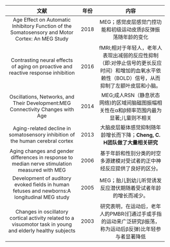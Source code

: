 文献|年份|内容
:-:|:-:|:-:
Age Effect on Automatic Inhibitory Function of the Somatosensory and Motor Cortex: An MEG Study|2018|MEG；感觉皮层感觉门控功能和初级运动皮质β反弹振荡随年龄的变化
Contrasting neural effects of aging on proactive and reactive response inhibition|2016|fMRI;相对于年轻人，老年人表现出减弱的反应性抑制（即:对停止信号的更长反应时间）和增加的血氧水平依赖性（BOLD）信号，从而抑制了左额叶皮层和小脑。
Oscillations, Networks, and Their Development:MEG Connectivity Changes with Age|2014|MEG;成人RSN（静息状态网络)的区域间脑磁图振幅相关性在α和β频率范围内最为显著;儿童则不相关
Aging-related decline in somatosensory inhibition of the human cerebral cortex|2013|大脑皮层躯体感觉抑制随年龄增长而下降；**Cheng, C. H团队做了大量相关研究**
Aging changes and gender differences in response to median nerve stimulation measured with MEG|2006|基于年龄和性别分类的时空多源建模对受试者的正中神经反应提供了良好的区分。
Development of auditory evoked fields in human fetuses and newborns:A longitudinal MEG study|2005|MEG；胎儿到幼儿听觉诱发反应潜伏期随着受试者年龄的增长而减少。
Changes in oscillatory cortical activity related to a visuomotor task in young and elderly healthy subjects|2003|研究表明，在运动后，老年人的PMBR(们通过手或手指的运动来广泛研究β振荡，称为运动后β反弹)比年轻参与者显著降低
